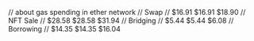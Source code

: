 // about gas spending in ether network
// Swap
	// $16.91	$16.91	$18.90
// NFT Sale
	// $28.58	$28.58	$31.94
// Bridging
	// $5.44	$5.44	$6.08
// Borrowing
	// $14.35	$14.35	$16.04
